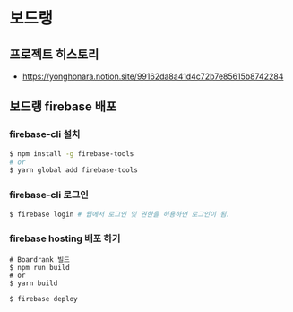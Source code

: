 # 보드랭

## 프로젝트 히스토리

- https://yonghonara.notion.site/99162da8a41d4c72b7e85615b8742284

## 보드랭 firebase 배포

### firebase-cli 설치

```bash
$ npm install -g firebase-tools
# or
$ yarn global add firebase-tools
```

### firebase-cli 로그인

```bash
$ firebase login # 웹에서 로그인 및 권한을 허용하면 로그인이 됨.
```

### firebase hosting 배포 하기

```
# Boardrank 빌드
$ npm run build
# or
$ yarn build

$ firebase deploy
```
